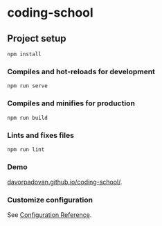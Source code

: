 # coding-school

## Project setup
```
npm install
```

### Compiles and hot-reloads for development
```
npm run serve
```

### Compiles and minifies for production
```
npm run build
```

### Lints and fixes files
```
npm run lint
```

### Demo
[davorpadovan.github.io/coding-school/](https://davorpadovan.github.io/coding-school/).

### Customize configuration
See [Configuration Reference](https://cli.vuejs.org/config/).
